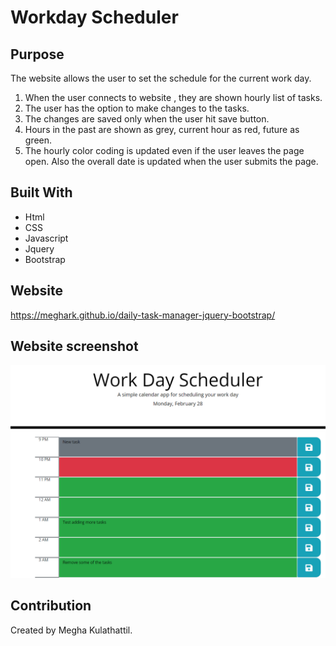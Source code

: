 # Workday Scheduler

## Purpose

The website allows the user to set the schedule for the current work day.
1. When the user connects to website , they are shown hourly list of tasks.
2. The user has the option to make changes to the tasks.
3. The changes are saved only when the user hit save button.
4. Hours in the past are shown as grey, current hour as red, future as green.
5. The hourly color coding is updated even if the user leaves the page open.
   Also the overall date is updated when the user submits the page.

## Built With
* Html
* CSS
* Javascript
* Jquery
* Bootstrap

## Website
https://meghark.github.io/daily-task-manager-jquery-bootstrap/

## Website screenshot
![Mockup for finished website](./assets/images/scheduler.PNG?raw=true)

## Contribution
Created by Megha Kulathattil.
